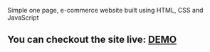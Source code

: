 Simple one page, e-commerce website built using HTML, CSS and JavaScript

## You can checkout the site live: [DEMO](https://kreyson999.github.io/clothes_shopping_website/)

